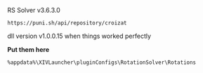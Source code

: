 RS Solver v3.6.3.0

``https://puni.sh/api/repository/croizat``

dll version v1.0.0.15 when things worked perfectly

**Put them here**

``%appdata%\XIVLauncher\pluginConfigs\RotationSolver\Rotations``
